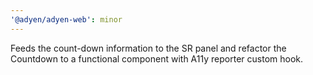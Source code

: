 ```yaml
---
'@adyen/adyen-web': minor
---
```


Feeds the count-down information to the SR panel and refactor the Countdown to a functional component with A11y reporter custom hook.